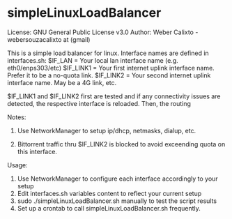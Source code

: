 # simpleLinuxLoadBalancer
License: GNU General Public License v3.0
Author: Weber Calixto - webersouzacalixto at (gmail)

This is a simple load balancer for linux. 
Interface names are defined in interfaces.sh:
$IF_LAN = Your local lan interface name (e.g. eth0/enps303/etc)
$IF_LINK1 = Your first internet uplink interface name. Prefer it to be a no-quota link. 
$IF_LINK2 = Your second internet uplink interface name. May be a 4G link, etc.

$IF_LINK1 and $IF_LINK2 first are tested and if any connectivity issues are detected, the respective interface is reloaded. Then, the routing 

Notes:

1) Use NetworkManager to setup ip/dhcp, netmasks, dialup, etc.

2) Bittorrent traffic thru $IF_LINK2 is blocked to avoid exceending quota on this interface.

Usage:

1) Use NetworkManager to configure each interface accordingly to your setup
2) Edit interfaces.sh variables content to reflect your current setup
3) sudo ./simpleLinuxLoadBalancer.sh manually to test the script results
4) Set up a crontab to call simpleLinuxLoadBalancer.sh frequently.

